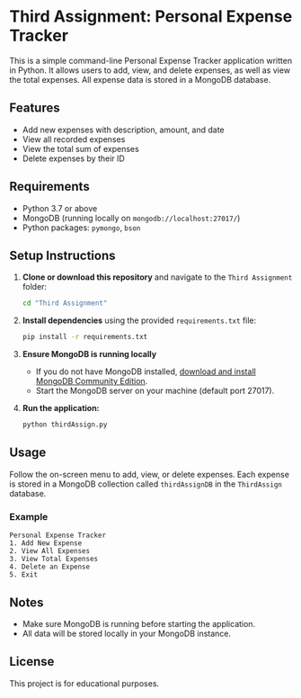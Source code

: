 # Third Assignment: Personal Expense Tracker

This is a simple command-line Personal Expense Tracker application written in Python. It allows users to add, view, and delete expenses, as well as view the total expenses. All expense data is stored in a MongoDB database.

## Features
- Add new expenses with description, amount, and date
- View all recorded expenses
- View the total sum of expenses
- Delete expenses by their ID

## Requirements
- Python 3.7 or above
- MongoDB (running locally on `mongodb://localhost:27017/`)
- Python packages: `pymongo`, `bson`

## Setup Instructions

1. **Clone or download this repository** and navigate to the `Third Assignment` folder:
   ```sh
   cd "Third Assignment"
   ```

2. **Install dependencies** using the provided `requirements.txt` file:
   ```sh
   pip install -r requirements.txt
   ```

3. **Ensure MongoDB is running locally**
   - If you do not have MongoDB installed, [download and install MongoDB Community Edition](https://www.mongodb.com/try/download/community).
   - Start the MongoDB server on your machine (default port 27017).

4. **Run the application:**
   ```sh
   python thirdAssign.py
   ```

## Usage
Follow the on-screen menu to add, view, or delete expenses. Each expense is stored in a MongoDB collection called `thirdAssignDB` in the `ThirdAssign` database.

### Example
```
Personal Expense Tracker
1. Add New Expense
2. View All Expenses
3. View Total Expenses
4. Delete an Expense
5. Exit
```

## Notes
- Make sure MongoDB is running before starting the application.
- All data will be stored locally in your MongoDB instance.

## License
This project is for educational purposes.
